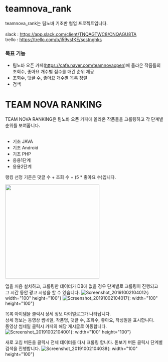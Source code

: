 # teamnova_rank
teamnova_rank는 팀노바 기초반 협업 프로젝트입니다.<br><br>
slack : <https://app.slack.com/client/TNQAGTWC8/CNQAGU8TA> <br>
trello : <https://trello.com/b/i59vsfKE/scstnghks>

### 목표 기능
* 팀노바 오픈 카페(<https://cafe.naver.com/teamnovaopen>)에 올라온 작품들의 조회수, 좋아요 개수별 점수를 매긴 순위 제공
* 조회수, 댓글 수, 좋아요 개수별 목록 정렬
* 검색


# TEAM NOVA RANKING

TEAM NOVA RANKING은 팀노바 오픈 카페에 올라온 작품들을 크롤링하고 각 단계별 순위를 보여줍니다.<br><br>

* 기초 JAVA
* 기초 Android
* 기초 PHP
* 응용1단계
* 응용2단계
 
랭킹 선정 기준은 댓글 수 + 조회 수 + (5 * 좋아요 수)입니다.

<img src="https://user-images.githubusercontent.com/26181611/66014527-3bf73080-e50a-11e9-83cd-38e77573d935.jpg" width="300" height="300">

앱을 처음 설치하고, 크롤링한 데이터가 DB에 없을 경우 단계별로 크롤링이 진행되고 그 시간 동안 광고 시청을 할 수 있습니다.
![Screenshot_20191002104012](https://user-images.githubusercontent.com/26181611/66014542-444f6b80-e50a-11e9-994b-e9c98f4189b7.jpg){: width="100" height="100"}
![Screenshot_20191002104017](https://user-images.githubusercontent.com/26181611/66014536-41547b00-e50a-11e9-8f67-82d5b072197c.jpg){: width="100" height="100"}
<br>

목록 아이템을 클릭시 상세 정보 다이얼로그가 나타납니다.<br>
상세 정보는 동영상 썸네일, 작품명, 댓글 수, 조회수, 좋아요, 작성일을 표시합니다.<br>
동영상 썸네일 클릭시 카페의 해당 게시글로 이동합니다.
![Screenshot_20191002104001](https://user-images.githubusercontent.com/26181611/66014552-487b8900-e50a-11e9-81bb-34c9d2ecbf34.jpg){: width="100" height="100"}

새로 고침 버튼을 클릭시 전체 데이터를 다시 크롤링 합니다.
돋보기 버튼 클릭시 단계별 검색을 진행합니다.
![Screenshot_20191002104038](https://user-images.githubusercontent.com/26181611/66014533-3e598a80-e50a-11e9-90e5-1362d93bad3d.jpg){: width="100" height="100"}
 
 
 




